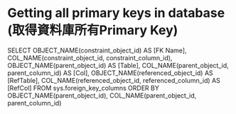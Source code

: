 # Getting all primary keys in database (取得資料庫所有Primary Key)
SELECT OBJECT_NAME(constraint_object_id) AS [FK Name], COL_NAME(constraint_object_id, constraint_column_id),
	OBJECT_NAME(parent_object_id) AS [Table], COL_NAME(parent_object_id, parent_column_id) AS [Col],
	OBJECT_NAME(referenced_object_id) AS [RefTable], COL_NAME(referenced_object_id, referenced_column_id) AS [RefCol]
FROM sys.foreign_key_columns
ORDER BY OBJECT_NAME(parent_object_id), COL_NAME(parent_object_id, parent_column_id)
